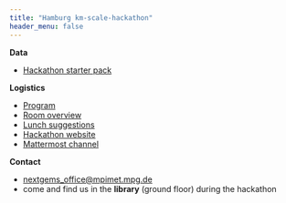 ```yaml
---
title: "Hamburg km-scale-hackathon"
header_menu: false
---
```



**Data**
- [Hackathon starter pack](https://pad.gwdg.de/s/1njdKTs4z)


**Logistics**
- [Program](https://mpim-po.pages.gwdg.de/km-scale-hackathon/#program)
- [Room overview]()
- [Lunch suggestions](https://mpim-po.pages.gwdg.de/km-scale-hackathon/lunch_options/)
- [Hackathon website](https://mpim-po.pages.gwdg.de/km-scale-hackathon)
- [Mattermost channel](https://mattermost.mpimet.mpg.de/nextgems/channels/hamburg-km-scale-hackathon-march-2024)


**Contact**
- [nextgems_office@mpimet.mpg.de](mailto:nextgems_office@mpimet.mpg.de)
- come and find us in the **library** (ground floor) during the hackathon
